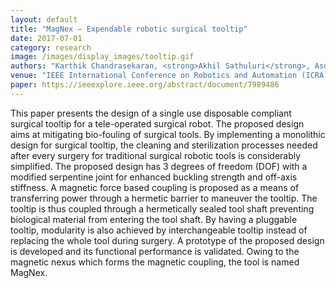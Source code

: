 ```yaml
---
layout: default
title: "MagNex — Expendable robotic surgical tooltip"
date: 2017-07-01
category: research
image: /images/display_images/tooltip.gif
authors: "Karthik Chandrasekaran, <strong>Akhil Sathuluri</strong>, Asokan Thondiyath"
venue: "IEEE International Conference on Robotics and Automation (ICRA)"
paper: https://ieeexplore.ieee.org/abstract/document/7989486
---
```

This paper presents the design of a single use disposable compliant surgical tooltip for a tele-operated surgical robot. The proposed design aims at mitigating bio-fouling of surgical tools. By implementing a monolithic design for surgical tooltip, the cleaning and sterilization processes needed after every surgery for traditional surgical robotic tools is considerably simplified. The proposed design has 3 degrees of freedom (DOF) with a modified serpentine joint for enhanced buckling strength and off-axis stiffness. A magnetic force based coupling is proposed as a means of transferring power through a hermetic barrier to maneuver the tooltip. The tooltip is thus coupled through a hermetically sealed tool shaft preventing biological material from entering the tool shaft. By having a pluggable tooltip, modularity is also achieved by interchangeable tooltip instead of replacing the whole tool during surgery. A prototype of the proposed design is developed and its functional performance is validated. Owing to the magnetic nexus which forms the magnetic coupling, the tool is named MagNex.
